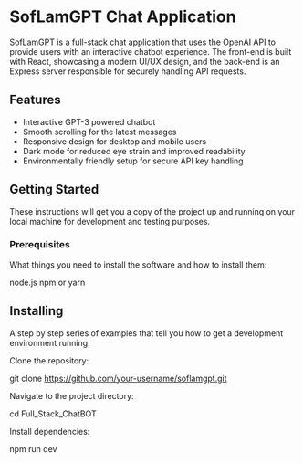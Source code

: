 # SofLamGPT Chat Application

SofLamGPT is a full-stack chat application that uses the OpenAI API to provide users with an interactive chatbot experience. The front-end is built with React, showcasing a modern UI/UX design, and the back-end is an Express server responsible for securely handling API requests.

## Features

- Interactive GPT-3 powered chatbot
- Smooth scrolling for the latest messages
- Responsive design for desktop and mobile users
- Dark mode for reduced eye strain and improved readability
- Environmentally friendly setup for secure API key handling

## Getting Started

These instructions will get you a copy of the project up and running on your local machine for development and testing purposes.

### Prerequisites

What things you need to install the software and how to install them:


node.js
npm or yarn


## Installing
A step by step series of examples that tell you how to get a development environment running:

Clone the repository:


git clone https://github.com/your-username/soflamgpt.git


Navigate to the project directory:


cd Full_Stack_ChatBOT

Install dependencies:


npm run dev

